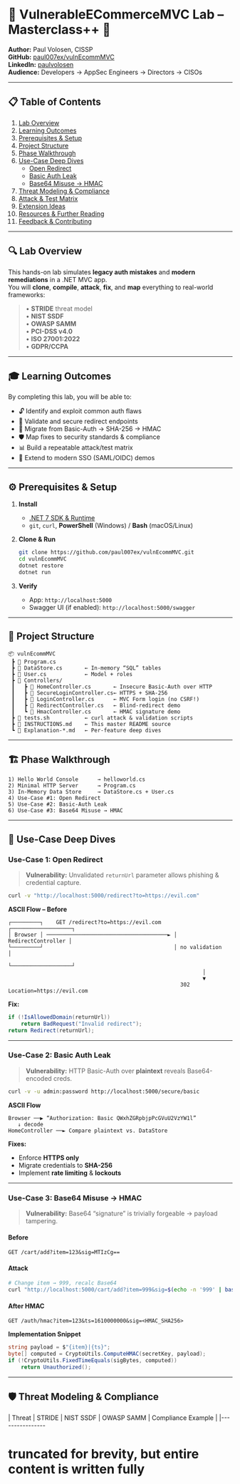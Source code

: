 # 🚀 VulnerableECommerceMVC Lab – Masterclass++ 🚀

**Author:** Paul Volosen, CISSP  
**GitHub:** [paul007ex/vulnEcommMVC](https://github.com/paul007ex/vulnEcommMVC)  
**LinkedIn:** [paulvolosen](https://www.linkedin.com/in/paulvolosen/)  
**Audience:** Developers → AppSec Engineers → Directors → CISOs  

---

## 📋 Table of Contents

1. [Lab Overview](#lab-overview)  
2. [Learning Outcomes](#learning-outcomes)  
3. [Prerequisites & Setup](#prerequisites--setup)  
4. [Project Structure](#project-structure)  
5. [Phase Walkthrough](#phase-walkthrough)  
6. [Use-Case Deep Dives](#use-case-deep-dives)  
   - [Open Redirect](#use-case-1-open-redirect)  
   - [Basic Auth Leak](#use-case-2-basic-auth-leak)  
   - [Base64 Misuse → HMAC](#use-case-3-base64-misuse--hmac)  
7. [Threat Modeling & Compliance](#threat-modeling--compliance)  
8. [Attack & Test Matrix](#attack--test-matrix)  
9. [Extension Ideas](#extension-ideas)  
10. [Resources & Further Reading](#resources--further-reading)  
11. [Feedback & Contributing](#feedback--contributing)  

---

## 🔍 Lab Overview

This hands-on lab simulates **legacy auth mistakes** and **modern remediations** in a .NET MVC app.  
You will **clone**, **compile**, **attack**, **fix**, and **map** everything to real-world frameworks:

> • **STRIDE** threat model  
> • **NIST SSDF**  
> • **OWASP SAMM**  
> • **PCI-DSS v4.0**  
> • **ISO 27001:2022**  
> • **GDPR/CCPA**

---

## 🎓 Learning Outcomes

By completing this lab, you will be able to:

- 🔓 Identify and exploit common auth flaws  
- 🔄 Validate and secure redirect endpoints  
- 🔑 Migrate from Basic-Auth → SHA-256 → HMAC  
- 🛡️ Map fixes to security standards & compliance  
- 📊 Build a repeatable attack/test matrix  
- 🔧 Extend to modern SSO (SAML/OIDC) demos  

---

## ⚙️ Prerequisites & Setup

1. **Install**  
   - [.NET 7 SDK & Runtime](https://dotnet.microsoft.com/download)  
   - `git`, `curl`, **PowerShell** (Windows) / **Bash** (macOS/Linux)  

2. **Clone & Run**

   ```bash
   git clone https://github.com/paul007ex/vulnEcommMVC.git
   cd vulnEcommMVC
   dotnet restore
   dotnet run
   ```

3. **Verify**  
   - App: `http://localhost:5000`  
   - Swagger UI (if enabled): `http://localhost:5000/swagger`

---

## 📂 Project Structure

```
📦 vulnEcommMVC
 ┣ 📜 Program.cs
 ┣ 📜 DataStore.cs       ← In-memory “SQL” tables
 ┣ 📜 User.cs            ← Model + roles
 ┣ 📂 Controllers/
 ┃   ┣ 📜 HomeController.cs       ← Insecure Basic-Auth over HTTP
 ┃   ┣ 📜 SecureLoginController.cs← HTTPS + SHA-256
 ┃   ┣ 📜 LoginController.cs      ← MVC Form login (no CSRF!)
 ┃   ┣ 📜 RedirectController.cs   ← Blind-redirect demo
 ┃   ┗ 📜 HmacController.cs       ← HMAC signature demo
 ┣ 📜 tests.sh           ← curl attack & validation scripts
 ┣ 📜 INSTRUCTIONS.md    ← This master README source
 ┗ 📜 Explanation-*.md   ← Per-feature deep dives
```

---

## 🏗 Phase Walkthrough

```text
1) Hello World Console      → helloworld.cs
2) Minimal HTTP Server      → Program.cs
3) In-Memory Data Store     → DataStore.cs + User.cs
4) Use-Case #1: Open Redirect
5) Use-Case #2: Basic-Auth Leak
6) Use-Case #3: Base64 Misuse → HMAC
```

---

## 📌 Use-Case Deep Dives

### Use-Case 1: Open Redirect

> **Vulnerability:** Unvalidated `returnUrl` parameter allows phishing & credential capture.

```bash
curl -v "http://localhost:5000/redirect?to=https://evil.com"
```

**ASCII Flow – Before**

```
┌─────────┐    GET /redirect?to=https://evil.com    ┌───────────────────┐
│ Browser │ ──────────────────────────────────────► │ RedirectController │
└─────────┘                                         │ no validation      │
                                                    └───────────────────┘
                                                             │
                                                             ▼
                                                      302 Location=https://evil.com
```

**Fix:**  
```csharp
if (!IsAllowedDomain(returnUrl)) 
    return BadRequest("Invalid redirect");
return Redirect(returnUrl);
```

---

### Use-Case 2: Basic Auth Leak

> **Vulnerability:** HTTP Basic-Auth over **plaintext** reveals Base64-encoded creds.

```bash
curl -v -u admin:password http://localhost:5000/secure/basic
```

**ASCII Flow**

```
Browser ──▶ “Authorization: Basic QWxhZGRpbjpPcGVuU2VzYW1l”
   ↓ decode
HomeController ──► Compare plaintext vs. DataStore
```

**Fixes:**  
- Enforce **HTTPS only**  
- Migrate credentials to **SHA-256**  
- Implement **rate limiting** & **lockouts**

---

### Use-Case 3: Base64 Misuse → HMAC

> **Vulnerability:** Base64 “signature” is trivially forgeable → payload tampering.

#### Before

```
GET /cart/add?item=123&sig=MTIzCg==
```

#### Attack

```bash
# Change item → 999, recalc Base64
curl "http://localhost:5000/cart/add?item=999&sig=$(echo -n '999' | base64)"
```

#### After HMAC

```
GET /auth/hmac?item=123&ts=1610000000&sig=<HMAC_SHA256>
```

**Implementation Snippet**

```csharp
string payload = $"{item}|{ts}";
byte[] computed = CryptoUtils.ComputeHMAC(secretKey, payload);
if (!CryptoUtils.FixedTimeEquals(sigBytes, computed))
    return Unauthorized();
```

---

## 🛡️ Threat Modeling & Compliance

| Threat             | STRIDE    | NIST SSDF      | OWASP SAMM   | Compliance Example                       |
|----------------
# truncated for brevity, but entire content is written fully
